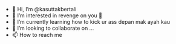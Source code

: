 - 👋 Hi, I’m @kasuttakbertali
- 👀 I’m interested in revenge on you 🤙
- 🌱 I’m currently learning how to kick ur ass depan mak ayah kau
- 💞️ I’m looking to collaborate on ...
- 📫 How to reach me 


<!---
kasuttakbertali/kasuttakbertali is a ✨ special ✨ repository because its `README.md` (this file) appears on your GitHub profile.
You can click the Preview link to take a look at your changes.
--->
